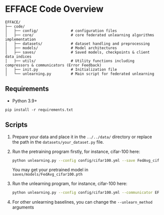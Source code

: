 # EFFACE Code Overview 

```
EFFACE/
├── code/
│   ├── config/               # configuration files
│   ├── core/                 # core federated unlearning algorithms implementation
│   ├── datasets/             # dataset handling and preprocessing
│   ├── models/               # Model architectures 
│   ├── saves/                # Saved models, checkpoints & client data indices
│   ├── utils/                # Utility functions including compressors & communicators (Error Feedback)
│   ├── init.py               # Initialization file
│   └── unlearning.py         # Main script for federated unlearning
```

## Requirements

- Python 3.9+

```
pip install -r requirements.txt
```

## Scripts

1. Prepare your data and place it in the `../../data/` directory or replace the path in the `datasets/your_dataset.py` file.
2. Run the pretraining program firstly, for instance, cifar-100 here:

    ```bash
    python unlearning.py --config config/cifar100.yml --save FedAvg_cifar100
    ```

    You may get your pretrained model in `saves/models/FedAvg_cifar100.pth`

3. Run the unlearning program, for instance, cifar-100 here:

    ```bash
    python unlearning.py --config config/cifar100.yml --communicator EFFACE --compressor TopK --k 1 --lr 0.005 --unlearn_method FedRL --pretrain_model FedAvg_cifar100 --unlearn_epochs 30 --refine_epochs 0
    ```

4. For other unlearning baselines, you can change the `--unlearn_method` arguments